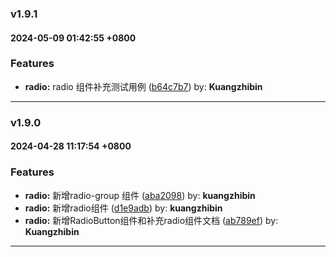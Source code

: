 ### v1.9.1
#### 2024-05-09 01:42:55 +0800

### Features

* **radio:** radio 组件补充测试用例  ([b64c7b7](https://github.com/bin-K/ued-plus/commit/b64c7b7)) by: **Kuangzhibin**

---

### v1.9.0
#### 2024-04-28 11:17:54 +0800

### Features

* **radio:** 新增radio-group 组件  ([aba2098](https://github.com/bin-K/ued-plus/commit/aba2098)) by: **kuangzhibin**
* **radio:** 新增radio组件  ([d1e9adb](https://github.com/bin-K/ued-plus/commit/d1e9adb)) by: **kuangzhibin**
* **radio:** 新增RadioButton组件和补充radio组件文档  ([ab789ef](https://github.com/bin-K/ued-plus/commit/ab789ef)) by: **Kuangzhibin**

---
